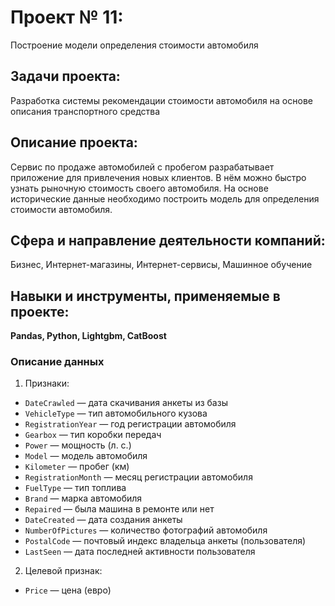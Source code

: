 # Проект № 11: 
Построение модели определения стоимости автомобиля

## Задачи проекта:
Разработка системы рекомендации стоимости автомобиля на основе описания транспортного средства

## Описание проекта:
Сервис по продаже автомобилей с пробегом  разрабатывает приложение для привлечения новых клиентов. 
В нём можно быстро узнать рыночную стоимость своего автомобиля. 
На основе исторические данные необходимо построить модель для определения стоимости автомобиля.

## Сфера и направление деятельности компаний:
Бизнес, Интернет-магазины, Интернет-сервисы, Машинное обучение

## Навыки и инструменты, применяемые в проекте:
**Pandas, Python, Lightgbm, CatBoost**

### Описание данных

1. Признаки:
- `DateCrawled` — дата скачивания анкеты из базы
- `VehicleType` — тип автомобильного кузова
- `RegistrationYear` — год регистрации автомобиля
- `Gearbox` — тип коробки передач
- `Power` — мощность (л. с.)
- `Model` — модель автомобиля
- `Kilometer` — пробег (км)
- `RegistrationMonth` — месяц регистрации автомобиля
- `FuelType` — тип топлива
- `Brand` — марка автомобиля
- `Repaired` — была машина в ремонте или нет
- `DateCreated` — дата создания анкеты
- `NumberOfPictures` — количество фотографий автомобиля
- `PostalCode` — почтовый индекс владельца анкеты (пользователя)
- `LastSeen` — дата последней активности пользователя
2. Целевой признак:
- `Price` — цена (евро)
